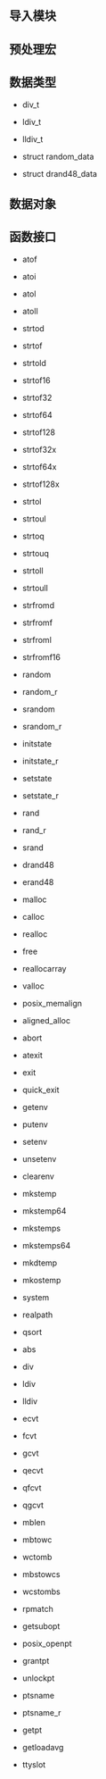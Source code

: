 ## 导入模块


## 预处理宏

## 数据类型

* div_t
* ldiv_t
* lldiv_t

* struct random_data
* struct drand48_data

## 数据对象

## 函数接口

* atof
* atoi
* atol
* atoll
* strtod
* strtof
* strtold
* strtof16
* strtof32
* strtof64
* strtof128
* strtof32x
* strtof64x
* strtof128x
* strtol
* strtoul
* strtoq
* strtouq
* strtoll
* strtoull
* strfromd
* strfromf
* strfroml
* strfromf16

* random
* random_r
* srandom
* srandom_r
* initstate
* initstate_r
* setstate
* setstate_r
* rand
* rand_r
* srand
* drand48
* erand48

* malloc
* calloc
* realloc
* free
* reallocarray
* valloc

* posix_memalign
* aligned_alloc
* abort
* atexit
* exit
* quick_exit
* getenv
* putenv
* setenv
* unsetenv
* clearenv
* mkstemp
* mkstemp64
* mkstemps
* mkstemps64
* mkdtemp
* mkostemp

* system
* realpath
* qsort

* abs
* div
* ldiv
* lldiv
* ecvt
* fcvt
* gcvt
* qecvt
* qfcvt
* qgcvt

* mblen
* mbtowc
* wctomb
* mbstowcs
* wcstombs
* rpmatch
* getsubopt
* posix_openpt
* grantpt
* unlockpt
* ptsname
* ptsname_r
* getpt
* getloadavg
* ttyslot

